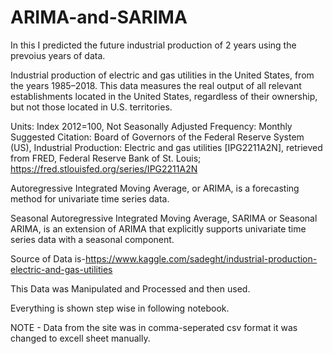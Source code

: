 # ARIMA-and-SARIMA
In this I predicted the future industrial production of 2 years using the prevoius years of data.

Industrial production of electric and gas utilities in the United States, from the years 1985–2018. This data measures the real output of all relevant establishments located in the United States, regardless of their ownership, but not those located in U.S. territories.

Units: Index 2012=100, Not Seasonally Adjusted
Frequency: Monthly
Suggested Citation: Board of Governors of the Federal Reserve System (US), Industrial Production: Electric and gas utilities [IPG2211A2N], retrieved from FRED, Federal Reserve Bank of St. Louis; https://fred.stlouisfed.org/series/IPG2211A2N

Autoregressive Integrated Moving Average, or ARIMA, is a forecasting method for univariate time series data.

Seasonal Autoregressive Integrated Moving Average, SARIMA or Seasonal ARIMA, is an extension of ARIMA that explicitly supports univariate time series data with a seasonal component.

Source of Data is-https://www.kaggle.com/sadeght/industrial-production-electric-and-gas-utilities

This Data was Manipulated and Processed and then used.

Everything is shown step wise in following notebook.

NOTE - Data from the site was in comma-seperated csv format it was changed to excell sheet manually.

